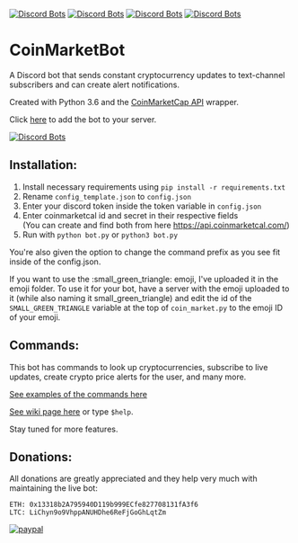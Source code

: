 [![Discord Bots](https://discordbots.org/api/widget/lib/353373501274456065.svg?noavatar=true)](https://discordbots.org/bot/353373501274456065)
[![Discord Bots](https://discordbots.org/api/widget/status/353373501274456065.svg?noavatar=true)](https://discordbots.org/bot/353373501274456065)
[![Discord Bots](https://discordbots.org/api/widget/servers/353373501274456065.svg?noavatar=true)](https://discordbots.org/bot/353373501274456065)
[![Discord Bots](https://discordbots.org/api/widget/upvotes/353373501274456065.svg?noavatar=true)](https://discordbots.org/bot/353373501274456065)
# CoinMarketBot
A Discord bot that sends constant cryptocurrency updates to text-channel subscribers and can create alert notifications.

Created with Python 3.6 and the [CoinMarketCap API](https://github.com/mrsmn/coinmarketcap-api) wrapper.

Click [here](https://discordapp.com/oauth2/authorize?client_id=353373501274456065&scope=bot&permissions=338944) to add the bot to your server.

[![Discord Bots](https://discordbots.org/api/widget/353373501274456065.svg)](https://discordbots.org/bot/353373501274456065)

## Installation:
1. Install necessary requirements using ```pip install -r requirements.txt```
2. Rename `config_template.json` to `config.json`
3. Enter your discord token inside the token variable in `config.json`
4. Enter coinmarketcal id and secret in their respective fields<br>
(You can create and find both from here https://api.coinmarketcal.com/)
5. Run with ```python bot.py``` or ```python3 bot.py```

You're also given the option to change the command prefix as you see fit inside of the config.json.

If you want to use the :small_green_triangle: emoji, I've uploaded it in the emoji folder. To use it for your bot, have a server with the emoji uploaded to it (while also naming it small_green_triangle) and edit the id of the `SMALL_GREEN_TRIANGLE` variable at the top of `coin_market.py` to the emoji ID of your emoji.
## Commands:
This bot has commands to look up cryptocurrencies, subscribe to live updates, create crypto price alerts for the user, and many more.

[See examples of the commands here](https://github.com/kodycode/CoinMarketDiscordBot/wiki/Examples)

[See wiki page here](https://github.com/kodycode/CoinMarketDiscordBot/wiki/Command-Page) or type ```$help```.

Stay tuned for more features.

## Donations:
All donations are greatly appreciated and they help very much with maintaining the live bot:
```
ETH: 0x13318b2A795940D119b999ECfe827708131fA3f6
LTC: LiChyn9o9VhppANUHDhe6ReFjGoGhLqtZm
```

[![paypal](https://www.paypalobjects.com/en_US/i/btn/btn_donate_SM.gif)](https://www.paypal.com/cgi-bin/webscr?cmd=_s-xclick&hosted_button_id=XVWUDA7TZH2SU)
